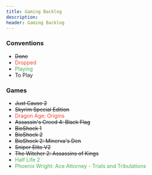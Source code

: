 ```yaml
---
title: Gaming Backlog
description:
header: Gaming Backlog
---
```


### Conventions

* ~~Done~~
* <span style="color:#F44336">Dropped</span>
* <span style="color:#4CAF50">Playing</span>
* To Play

### Games

* ~~Just Cause 2~~
* ~~Skyrim Special Edition~~
* <span style="color:#F44336">Dragon Age: Origins</span>
* ~~Assassin's Creed 4: Black Flag~~
* ~~BioShock 1~~
* ~~BioShock 2~~
* ~~BioShock 2: Minerva's Den~~
* ~~Sniper Elite V2~~
* ~~The Witcher 2: Assassins of Kings~~
* <span style="color:#4CAF50">Half Life 2</span>
* <span style="color:#4CAF50">Phoenix Wright: Ace Attorney - Trials and Tribulations</span>
